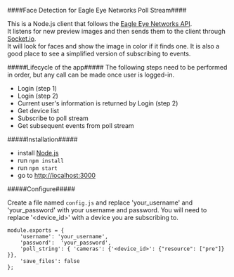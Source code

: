 ####Face Detection for Eagle Eye Networks Poll Stream####

This is a Node.js client that follows the [Eagle Eye Networks API](https://apidocs.eagleeyenetworks.com/apidocs/).  
It listens for new preview images and then sends them to the client through [Socket.io](http://socket.io).  
It will look for faces and show the image in color if it finds one.
It is also a good place to see a simplified version of subscribing to events.

#####Lifecycle of the app#####
The following steps need to be performed in order, but any call can be made once user is logged-in.

 - Login (step 1)
 - Login (step 2)
 - Current user's information is returned by Login (step 2)
 - Get device list
 - Subscribe to poll stream
 - Get subsequent events from poll stream

#####Installation#####

 - install [Node.js](http://nodejs.org)
 - run `npm install	` 
 - run `npm start	`
 - go to [http://localhost:3000](http://localhost:3000)


#####Configure#####

 Create a file named `config.js` and replace 'your_username' and 'your_password' with your username and password.  You will need to replace '<device_id>' with a device you are subscribing to.

    module.exports = {
        'username': 'your_username',
        'password':  'your_password',
        'poll_string': { 'cameras': {'<device_id>': {"resource": ["pre"]} }},
        'save_files': false
    };



